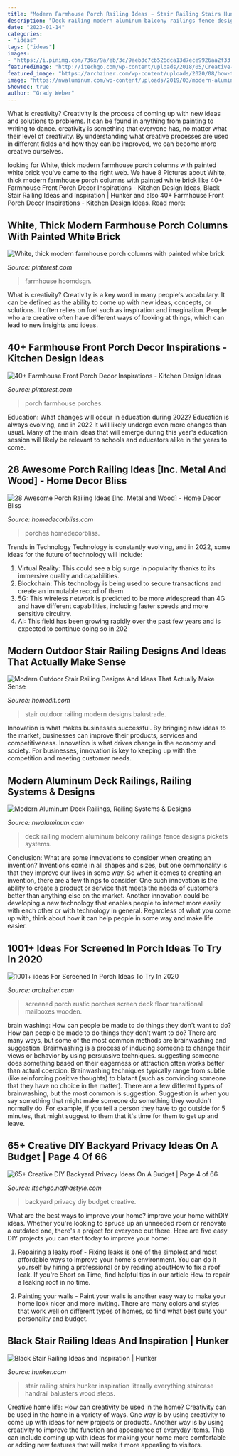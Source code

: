 ```yaml
---
title: "Modern Farmhouse Porch Railing Ideas ~ Stair Railing Stairs Hunker Inspiration Literally Everything Staircase Handrail Balusters Wood Steps"
description: "Deck railing modern aluminum balcony railings fence designs pickets systems"
date: "2023-01-14"
categories:
- "ideas"
tags: ["ideas"]
images:
- "https://i.pinimg.com/736x/9a/eb/3c/9aeb3c7cb526dca13d7ece9926aa2f33.jpg"
featuredImage: "http://itechgo.com/wp-content/uploads/2018/05/Creative-DIY-Backyard-Privacy-Ideas-On-A-Budget-58.jpg"
featured_image: "https://archziner.com/wp-content/uploads/2020/08/how-to-screen-in-a-porch-wooden-lounge-chairs-small-wooden-coffee-table-on-wooden-floor-wooden-ceiling.jpg"
image: "https://nwaluminum.com/wp-content/uploads/2019/03/modern-aluminum-deck-railing-560-e1553196119252.jpg"
ShowToc: true
author: "Grady Weber"
---
```



What is creativity?
Creativity is the process of coming up with new ideas and solutions to problems. It can be found in anything from painting to writing to dance. creativity is something that everyone has, no matter what their level of creativity. By understanding what creative processes are used in different fields and how they can be improved, we can become more creative ourselves.

	

		
looking for White, thick modern farmhouse porch columns with painted white brick you've came to the right web. We have 8 Pictures about White, thick modern farmhouse porch columns with painted white brick like 40+ Farmhouse Front Porch Decor Inspirations - Kitchen Design Ideas, Black Stair Railing Ideas and Inspiration | Hunker and also 40+ Farmhouse Front Porch Decor Inspirations - Kitchen Design Ideas. Read more:
		
    
## White, Thick Modern Farmhouse Porch Columns With Painted White Brick

<img loading=lazy src="https://i.pinimg.com/736x/8c/81/f7/8c81f7455f232ae59a5f26678699cc5a.jpg" onerror="this.onerror=null;this.src='https://tse3.mm.bing.net/th?id=OIP.BKKJW5cD8hChL54fa1byjQHaIb&amp;pid=15.1';" alt="White, thick modern farmhouse porch columns with painted white brick">

_Source: pinterest.com_

>farmhouse hoomdsgn. 

	

What is creativity?
Creativity is a key word in many people's vocabulary. It can be defined as the ability to come up with new ideas, concepts, or solutions. It often relies on fuel such as inspiration and imagination. People who are creative often have different ways of looking at things, which can lead to new insights and ideas.

    
## 40+ Farmhouse Front Porch Decor Inspirations - Kitchen Design Ideas

<img loading=lazy src="https://i.pinimg.com/736x/9a/eb/3c/9aeb3c7cb526dca13d7ece9926aa2f33.jpg" onerror="this.onerror=null;this.src='https://tse4.mm.bing.net/th?id=OIP.KZSmLtsZ-OwBPy1FyQ0JvAHaJ3&amp;pid=15.1';" alt="40+ Farmhouse Front Porch Decor Inspirations - Kitchen Design Ideas">

_Source: pinterest.com_

>porch farmhouse porches. 

	

Education: What changes will occur in education during 2022?
Education is always evolving, and in 2022 it will likely undergo even more changes than usual. Many of the main ideas that will emerge during this year's education session will likely be relevant to schools and educators alike in the years to come.

    
## 28 Awesome Porch Railing Ideas [Inc. Metal And Wood] - Home Decor Bliss

<img loading=lazy src="https://homedecorbliss.com/wp-content/uploads/2020/11/wood-deck-with-view-to-the-forest-28-awesome-porch-railing-ideas-768x1152.jpg" onerror="this.onerror=null;this.src='https://tse2.mm.bing.net/th?id=OIP.WiqKIiyk_JbztjzX5G-8MQHaLH&amp;pid=15.1';" alt="28 Awesome Porch Railing Ideas [Inc. Metal and Wood] - Home Decor Bliss">

_Source: homedecorbliss.com_

>porches homedecorbliss. 

	

Trends in Technology
Technology is constantly evolving, and in 2022, some ideas for the future of technology will include: 
1. Virtual Reality: This could see a big surge in popularity thanks to its immersive quality and capabilities. 
2. Blockchain: This technology is being used to secure transactions and create an immutable record of them. 
3. 5G: This wireless network is predicted to be more widespread than 4G and have different capabilities, including faster speeds and more sensitive circuitry. 
4. AI: This field has been growing rapidly over the past few years and is expected to continue doing so in 202
    
## Modern Outdoor Stair Railing Designs And Ideas That Actually Make Sense

<img loading=lazy src="https://cdn.homedit.com/wp-content/uploads/2018/08/Outdoor-black-house-modern-stair-balustrade.jpg" onerror="this.onerror=null;this.src='https://tse2.mm.bing.net/th?id=OIP.1YwiUwJgcskPTmE0pf-kAgHaLH&amp;pid=15.1';" alt="Modern Outdoor Stair Railing Designs And Ideas That Actually Make Sense">

_Source: homedit.com_

>stair outdoor railing modern designs balustrade. 

	

Innovation is what makes businesses successful. By bringing new ideas to the market, businesses can improve their products, services and competitiveness. Innovation is what drives change in the economy and society. For businesses, innovation is key to keeping up with the competition and meeting customer needs.

    
## Modern Aluminum Deck Railings, Railing Systems &amp; Designs

<img loading=lazy src="https://nwaluminum.com/wp-content/uploads/2019/03/modern-aluminum-deck-railing-560-e1553196119252.jpg" onerror="this.onerror=null;this.src='https://tse2.mm.bing.net/th?id=OIP.qoHTCkz5Ghe7v-Zu_lmj9gHaJ4&amp;pid=15.1';" alt="Modern Aluminum Deck Railings, Railing Systems &amp; Designs">

_Source: nwaluminum.com_

>deck railing modern aluminum balcony railings fence designs pickets systems. 

	

Conclusion: What are some innovations to consider when creating an invention?
Inventions come in all shapes and sizes, but one commonality is that they improve our lives in some way. So when it comes to creating an invention, there are a few things to consider. One such innovation is the ability to create a product or service that meets the needs of customers better than anything else on the market. Another innovation could be developing a new technology that enables people to interact more easily with each other or with technology in general. Regardless of what you come up with, think about how it can help people in some way and make life easier.

    
## 1001+ Ideas For Screened In Porch Ideas To Try In 2020

<img loading=lazy src="https://archziner.com/wp-content/uploads/2020/08/how-to-screen-in-a-porch-wooden-lounge-chairs-small-wooden-coffee-table-on-wooden-floor-wooden-ceiling.jpg" onerror="this.onerror=null;this.src='https://tse1.mm.bing.net/th?id=OIP.MzCEib8aocz1T3i11-QfSQHaGT&amp;pid=15.1';" alt="1001+ ideas For Screened In Porch Ideas To Try In 2020">

_Source: archziner.com_

>screened porch rustic porches screen deck floor transitional mailboxes wooden. 

	

brain washing: How can people be made to do things they don't want to do?
How can people be made to do things they don't want to do? There are many ways, but some of the most common methods are brainwashing and suggestion. Brainwashing is a process of inducing someone to change their views or behavior by using persuasive techniques. suggesting someone does something based on their eagerness or attraction often works better than actual coercion. Brainwashing techniques typically range from subtle (like reinforcing positive thoughts) to blatant (such as convincing someone that they have no choice in the matter). 
There are a few different types of brainwashing, but the most common is suggestion. Suggestion is when you say something that might make someone do something they wouldn't normally do. For example, if you tell a person they have to go outside for 5 minutes, that might suggest to them that it's time for them to get up and leave.

    
## 65+ Creative DIY Backyard Privacy Ideas On A Budget | Page 4 Of 66

<img loading=lazy src="http://itechgo.com/wp-content/uploads/2018/05/Creative-DIY-Backyard-Privacy-Ideas-On-A-Budget-58.jpg" onerror="this.onerror=null;this.src='https://tse4.mm.bing.net/th?id=OIP.aKc6y-OQr_3HMayOFN39UgHaE9&amp;pid=15.1';" alt="65+ Creative DIY Backyard Privacy Ideas On A Budget | Page 4 of 66">

_Source: itechgo.nafhastyle.com_

>backyard privacy diy budget creative. 

	

What are the best ways to improve your home?
improve your home withDIY ideas. Whether you're looking to spruce up an unneeded room or renovate a outdated one, there's a project for everyone out there. Here are five easy DIY projects you can start today to improve your home: 
1. Repairing a leaky roof - Fixing leaks is one of the simplest and most affordable ways to improve your home's environment. You can do it yourself by hiring a professional or by reading aboutHow to fix a roof leak. If you're Short on Time, find helpful tips in our article How to repair a leaking roof in no time. 

2. Painting your walls - Paint your walls is another easy way to make your home look nicer and more inviting. There are many colors and styles that work well on different types of homes, so find what best suits your personality and budget.

    
## Black Stair Railing Ideas And Inspiration | Hunker

<img loading=lazy src="https://img.hunkercdn.com/640/clsd/5/20/ceb51cf98a624cadabb1602208c9cfde.jpg" onerror="this.onerror=null;this.src='https://tse2.mm.bing.net/th?id=OIP.6jN7RFJQxQX7yY9IWtnL4wHaLH&amp;pid=15.1';" alt="Black Stair Railing Ideas and Inspiration | Hunker">

_Source: hunker.com_

>stair railing stairs hunker inspiration literally everything staircase handrail balusters wood steps. 

	

Creative home life: How can creativity be used in the home?
Creativity can be used in the home in a variety of ways. One way is by using creativity to come up with ideas for new projects or products. Another way is by using creativity to improve the function and appearance of everyday items. This can include coming up with ideas for making your home more comfortable or adding new features that will make it more appealing to visitors.

